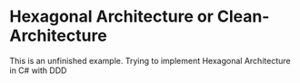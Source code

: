 # Hexagonal Architecture or Clean-Architecture

This is an unfinished example.
Trying to implement Hexagonal Architecture in C# with DDD


